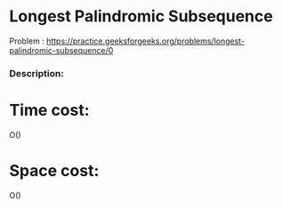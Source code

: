 # Longest Palindromic Subsequence 
Problem : https://practice.geeksforgeeks.org/problems/longest-palindromic-subsequence/0

### Description:

# Time cost:
O()
# Space cost:
O()